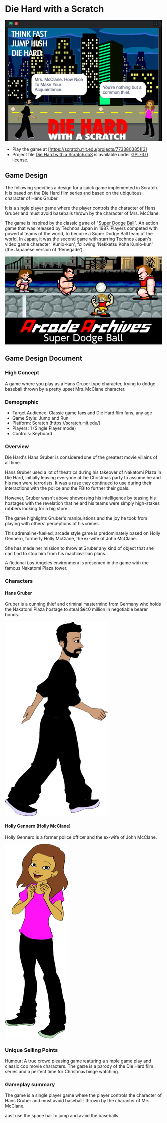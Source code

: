 # Die Hard with a Scratch

![Die Hard with a Scratch](assets/DieHardWithAScracth.svg)

- Play the game at [https://scratch.mit.edu/projects/773380385][3]
- Project file
  [Die Hard with a Scratch.sb3](./sb3/Die%20Hard%20with%20a%20Scratch.sb3) is
  available under [GPL-3.0 license](../LICENSE).

## Game Design

The following specifies a design for a quick game implemented in Scratch.
It is based on the Die Hard film series and based on the ubiquitous character of
Hans Gruber.

It is a single player game where the player controls the character of Hans
Gruber and must avoid baseballs thrown by the character of Mrs. McClane.

The game is inspired by the classic game of "[Super Dodge Ball][2]". An action
game that was released by Technos Japan in 1987. Players competed with powerful
teams of the world, to become a Super Dodge Ball team of the world. In Japan,
it was the second game with starring Technos Japan's video game character
'Kunio-kun', following 'Nekketsu Koha Kunio-kun'
(the Japanese version of 'Renegade').

[![Super Dodge Ball](./assets/SuperDodgeBall.svg)][2]

## Game Design Document

### High Concept

A game where you play as a Hans Gruber type character, trying to dodge baseball
thrown by a pretty upset Mrs. McClane character.

### Demographic

- Target Audience: Classic game fans and Die Hard film fans, any age
- Game Style: Jump and Run
- Platform: Scratch [(https://scratch.mit.edu/)][1]
- Players: 1 (Single Player mode)
- Controls: Keyboard

### Overview

Die Hard's Hans Gruber is considered one of the greatest movie villains of all
time.

Hans Gruber used a lot of theatrics during his takeover of Nakatomi Plaza in
Die Hard, initially leaving everyone at the Christmas party to assume he and his
men were terrorists. It was a ruse they continued to use during their
interactions with the police and the FBI to further their goals.

However, Gruber wasn't above showcasing his intelligence by teasing his hostages
with the revelation that he and his teams were simply high-stakes robbers
looking for a big store.

The game highlights Gruber's manipulations and the joy he took from playing with
others' perceptions of his crimes.

This adrenaline-fuelled, arcade style game is predominately based on Holly
Gennero, formerly Holly McClane, the ex-wife of John McClane.

She has made her mission to throw at Gruber any kind of object that she can find
to stop him from his machiavellian plans.

A fictional Los Angeles environment is presented in the game with the famous
Nakatomi Plaza tower.

### Characters

#### Hans Gruber

Gruber is a cunning thief and criminal mastermind from Germany who holds the Nakatomi Plaza hostage to steal $640 million in negotiable bearer bonds.

![Hans Gruber](assets/HansGruber.svg)

#### Holly Gennero (Holly McClane)

Holly Gennero is a former police officer and the ex-wife of John McClane.

![Holly McClane](assets/HollyMcClane.svg)

### Unique Selling Points

Humour: A true crowd pleasing game featuring a simple game play and classic cop movie characters. The game is a parody of the Die Hard film series and a perfect time for Christmas binge watching.

### Gameplay summary

The game is a single player game where the player controls the character of Hans Gruber and must avoid baseballs thrown by the character of Mrs. McClane.

Just use the space bar to jump and avoid the baseballs.

[1]: https://scratch.mit.edu/
[2]: https://en.wikipedia.org/wiki/Super_Dodge_Ball
[3]: https://scratch.mit.edu/projects/773380385
